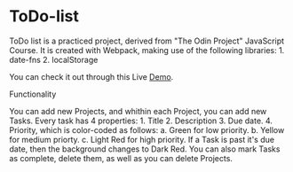# ToDo-list

ToDo list is a practiced project, derived from "The Odin Project" JavaScript Course.
It is created with Webpack, making use of the following libraries:
    1. date-fns
    2. localStorage

You can check it out through this Live [Demo]().

Functionality

You can add new Projects, and whithin each Project, you can add new Tasks.
Every task has 4 properties:
    1. Title
    2. Description
    3. Due date.
    4. Priority, which is color-coded as follows:
        a. Green for low priority.
        b. Yellow for medium priorty.
        c. Light Red for high priority.
If a Task is past it's due date, then the background changes to Dark Red.
You can also mark Tasks as complete, delete them, as well as you can delete Projects.